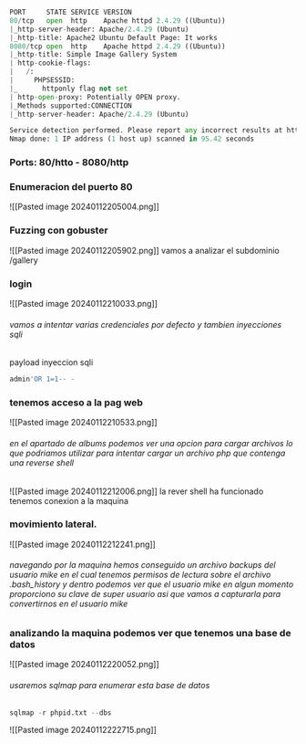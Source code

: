 ```python
PORT     STATE SERVICE VERSION
80/tcp   open  http    Apache httpd 2.4.29 ((Ubuntu))
|_http-server-header: Apache/2.4.29 (Ubuntu)
|_http-title: Apache2 Ubuntu Default Page: It works
8080/tcp open  http    Apache httpd 2.4.29 ((Ubuntu))
|_http-title: Simple Image Gallery System
| http-cookie-flags: 
|   /: 
|     PHPSESSID: 
|_      httponly flag not set
| http-open-proxy: Potentially OPEN proxy.
|_Methods supported:CONNECTION
|_http-server-header: Apache/2.4.29 (Ubuntu)

Service detection performed. Please report any incorrect results at https://nmap.org/submit/ .
Nmap done: 1 IP address (1 host up) scanned in 95.42 seconds
```

### Ports: 80/htto - 8080/http

### Enumeracion del puerto 80
![[Pasted image 20240112205004.png]]

### Fuzzing con gobuster
![[Pasted image 20240112205902.png]]
vamos a analizar el subdominio /gallery

### login
![[Pasted image 20240112210033.png]]
###### vamos a intentar varias credenciales por defecto y tambien inyecciones sqli
payload inyeccion sqli
```python
admin'OR 1=1-- -
```

### tenemos acceso a la pag web
![[Pasted image 20240112210533.png]]
###### en el apartado de albums podemos ver una opcion para cargar archivos lo que podriamos utilizar para intentar cargar un archivo php que contenga una reverse shell
![[Pasted image 20240112212006.png]]
la rever shell ha funcionado tenemos conexion a la maquina

### movimiento lateral. 
![[Pasted image 20240112212241.png]]
###### navegando por la maquina hemos conseguido un archivo backups del usuario mike en el cual tenemos permisos de lectura sobre el archivo .bash_history y dentro podemos ver que el usuario mike en algun momento proporciono su clave de super usuario asi que vamos a capturarla para convertirnos en el usuario mike

### analizando la maquina podemos ver que tenemos una base de datos
![[Pasted image 20240112220052.png]]
###### usaremos sqlmap para enumerar esta base de datos

```python
sqlmap -r phpid.txt --dbs
```

![[Pasted image 20240112222715.png]]
